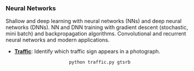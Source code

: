 ### Neural Networks

Shallow and deep learning with neural networks (NNs) and deep neural networks (DNNs). NN and DNN training with gradient descent (stochastic, mini batch) and backpropagation algorithms. Convolutional and recurrent neural networks and modern applications. 

- [**Traffic**](traffic): Identify which traffic sign appears in a photograph. 
<p align="center">
<code>python traffic.py gtsrb</code>
</p>

